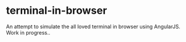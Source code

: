 # terminal-in-browser
An attempt to simulate the all loved terminal in browser using AngularJS.
Work in progress..
